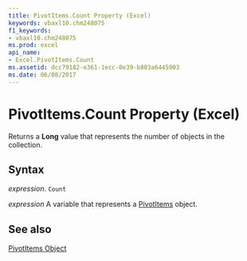 ```yaml
---
title: PivotItems.Count Property (Excel)
keywords: vbaxl10.chm248075
f1_keywords:
- vbaxl10.chm248075
ms.prod: excel
api_name:
- Excel.PivotItems.Count
ms.assetid: dcc79182-e361-1ecc-0e39-b803a6445903
ms.date: 06/08/2017
---
```



# PivotItems.Count Property (Excel)

Returns a  **Long** value that represents the number of objects in the collection.


## Syntax

 _expression_. `Count`

 _expression_ A variable that represents a [PivotItems](./Excel.PivotItems.md) object.


## See also


[PivotItems Object](Excel.PivotItems.md)

